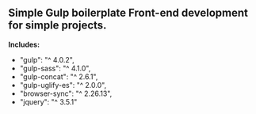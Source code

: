 ## Simple Gulp boilerplate Front-end development for simple projects.

**Includes:**
- "gulp": "^ 4.0.2",
- "gulp-sass": "^ 4.1.0",
- "gulp-concat": "^ 2.6.1",
- "gulp-uglify-es": "^ 2.0.0",
- "browser-sync": "^ 2.26.13",
- "jquery": "^ 3.5.1"
